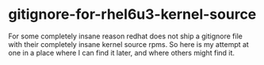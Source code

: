gitignore-for-rhel6u3-kernel-source
===================================

For some completely insane reason redhat does not ship a gitignore file with their completely insane kernel source rpms.   So here is my attempt at one in a place where I can find it later, and where others might find it.
